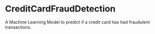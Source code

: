# CreditCardFraudDetection
A Machine Learning Model to predict if a credit card has had fraudulent transactions.
